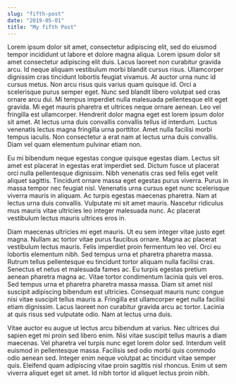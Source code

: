 ```yaml
---
slug: "fifth-post"
date: "2019-05-01"
title: "My fifth Post"
---
```


Lorem ipsum dolor sit amet, consectetur adipiscing elit, sed do eiusmod tempor incididunt ut labore et dolore magna aliqua. Lorem ipsum dolor sit amet consectetur adipiscing elit duis. Lacus laoreet non curabitur gravida arcu. Id neque aliquam vestibulum morbi blandit cursus risus. Ullamcorper dignissim cras tincidunt lobortis feugiat vivamus. At auctor urna nunc id cursus metus. Non arcu risus quis varius quam quisque id. Orci a scelerisque purus semper eget. Nunc sed blandit libero volutpat sed cras ornare arcu dui. Mi tempus imperdiet nulla malesuada pellentesque elit eget gravida. Mi eget mauris pharetra et ultrices neque ornare aenean. Leo vel fringilla est ullamcorper. Hendrerit dolor magna eget est lorem ipsum dolor sit amet. At lectus urna duis convallis convallis tellus id interdum. Luctus venenatis lectus magna fringilla urna porttitor. Amet nulla facilisi morbi tempus iaculis. Non consectetur a erat nam at lectus urna duis convallis. Diam vel quam elementum pulvinar etiam non.

Eu mi bibendum neque egestas congue quisque egestas diam. Lectus sit amet est placerat in egestas erat imperdiet sed. Dictum fusce ut placerat orci nulla pellentesque dignissim. Nibh venenatis cras sed felis eget velit aliquet sagittis. Tincidunt ornare massa eget egestas purus viverra. Purus in massa tempor nec feugiat nisl. Venenatis urna cursus eget nunc scelerisque viverra mauris in aliquam. Ac turpis egestas maecenas pharetra. Nam at lectus urna duis convallis. Vulputate mi sit amet mauris. Nascetur ridiculus mus mauris vitae ultricies leo integer malesuada nunc. Ac placerat vestibulum lectus mauris ultrices eros in.

Diam maecenas ultricies mi eget mauris. Ut eu sem integer vitae justo eget magna. Nullam ac tortor vitae purus faucibus ornare. Magna ac placerat vestibulum lectus mauris. Felis imperdiet proin fermentum leo vel. Orci eu lobortis elementum nibh. Sed tempus urna et pharetra pharetra massa. Rutrum tellus pellentesque eu tincidunt tortor aliquam nulla facilisi cras. Senectus et netus et malesuada fames ac. Eu turpis egestas pretium aenean pharetra magna ac. Vitae tortor condimentum lacinia quis vel eros. Sed tempus urna et pharetra pharetra massa massa. Diam sit amet nisl suscipit adipiscing bibendum est ultricies. Consequat mauris nunc congue nisi vitae suscipit tellus mauris a. Fringilla est ullamcorper eget nulla facilisi etiam dignissim. Lacus laoreet non curabitur gravida arcu ac tortor. Lacinia at quis risus sed vulputate odio. Nam at lectus urna duis.

Vitae auctor eu augue ut lectus arcu bibendum at varius. Nec ultrices dui sapien eget mi proin sed libero enim. Nisi vitae suscipit tellus mauris a diam maecenas. Vel pharetra vel turpis nunc eget lorem dolor sed. Interdum velit euismod in pellentesque massa. Facilisis sed odio morbi quis commodo odio aenean sed. Integer enim neque volutpat ac tincidunt vitae semper quis. Eleifend quam adipiscing vitae proin sagittis nisl rhoncus. Enim ut sem viverra aliquet eget sit amet. Id nibh tortor id aliquet lectus proin nibh.
